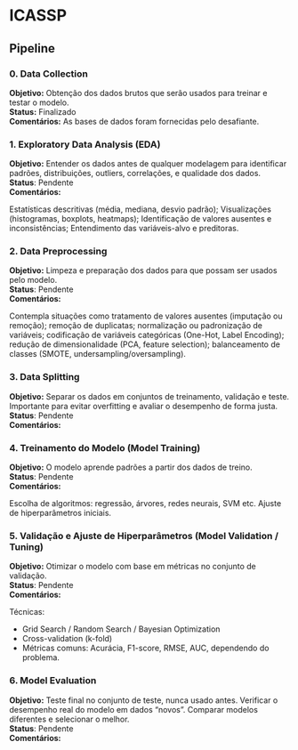 # ICASSP

## Pipeline

### 0. Data Collection

**Objetivo:** Obtenção dos dados brutos que serão usados para treinar e testar o modelo.<br>
**Status:** Finalizado<br>
**Comentários:** As bases de dados foram fornecidas pelo desafiante.

### 1. Exploratory Data Analysis (EDA)

**Objetivo:** Entender os dados antes de qualquer modelagem para identificar padrões, distribuições, outliers, correlações, e qualidade dos dados.<br>
**Status**: Pendente<br>
**Comentários:** 

Estatísticas descritivas (média, mediana, desvio padrão);
Visualizações (histogramas, boxplots, heatmaps);
Identificação de valores ausentes e inconsistências;
Entendimento das variáveis-alvo e preditoras.

### 2. Data Preprocessing

**Objetivo:** Limpeza e preparação dos dados para que possam ser usados pelo modelo.<br>
**Status**: Pendente<br>
**Comentários:** 

Contempla situações como tratamento de valores ausentes (imputação ou remoção); remoção de duplicatas; normalização ou padronização de variáveis;
codificação de variáveis categóricas (One-Hot, Label Encoding); redução de dimensionalidade (PCA, feature selection); balanceamento de classes (SMOTE, undersampling/oversampling).


### 3. Data Splitting

**Objetivo:** Separar os dados em conjuntos de treinamento, validação e teste. Importante para evitar overfitting e avaliar o desempenho de forma justa.<br>
**Status**: Pendente<br>
**Comentários:** 

### 4. Treinamento do Modelo (Model Training)

**Objetivo:** O modelo aprende padrões a partir dos dados de treino.<br>
**Status**: Pendente<br>
**Comentários:** 

Escolha de algoritmos: regressão, árvores, redes neurais, SVM etc.
Ajuste de hiperparâmetros iniciais.

### 5. Validação e Ajuste de Hiperparâmetros (Model Validation / Tuning)

**Objetivo:** Otimizar o modelo com base em métricas no conjunto de validação.<br>
**Status**: Pendente<br>
**Comentários:** 

Técnicas:
- Grid Search / Random Search / Bayesian Optimization
- Cross-validation (k-fold)
- Métricas comuns: Acurácia, F1-score, RMSE, AUC, dependendo do problema.

### 6. Model Evaluation

**Objetivo:** Teste final no conjunto de teste, nunca usado antes. Verificar o desempenho real do modelo em dados “novos”. Comparar modelos diferentes e selecionar o melhor.<br>
**Status**: Pendente<br>
**Comentários:**
